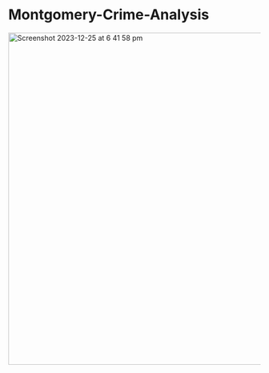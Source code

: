 # Montgomery-Crime-Analysis

<img width="664" alt="Screenshot 2023-12-25 at 6 41 58 pm" src="https://github.com/Nincy11/Montgomery-Crime-Analysis/assets/46756664/41fa8a12-1347-4d4a-8840-725f43eea06e">
